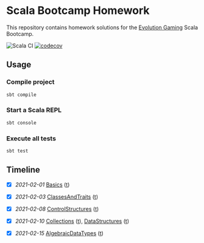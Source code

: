 # Scala Bootcamp Homework
This repository contains homework solutions for the [Evolution Gaming](https://eng.evolutiongaming.com/) Scala Bootcamp.

![Scala CI](https://github.com/rokinsky/scala-bootcamp-homework/workflows/Scala%20CI/badge.svg)
[![codecov](https://codecov.io/gh/rokinsky/scala-bootcamp-homework/branch/master/graph/badge.svg?token=H4IM3LI4EK)](https://codecov.io/gh/rokinsky/scala-bootcamp-homework)

## Usage

### Compile project

```bash
sbt compile
```

### Start a Scala REPL

```bash
sbt console
```

### Execute all tests

```bash
sbt test
```

## Timeline

- [x] *2021-02-01*
  [Basics](src/main/scala/com/evolutiongaming/bootcamp/basics/Basics.scala)
  ([t](src/test/scala/com/evolutiongaming/bootcamp/basics/BasicsSpec.scala))

- [x] *2021-02-03*
  [ClassesAndTraits](src/main/scala/com/evolutiongaming/bootcamp/basics/ClassesAndTraits.scala)
  ([t](src/test/scala/com/evolutiongaming/bootcamp/basics/ClassesAndTraitsSpec.scala))

- [x] *2021-02-08*
  [ControlStructures](src/main/scala/com/evolutiongaming/bootcamp/basics/ControlStructures.scala)
  ([t](src/test/scala/com/evolutiongaming/bootcamp/basics/ControlStructuresSpec.scala))

- [x] *2021-02-10*
  [Collections](src/main/scala/com/evolutiongaming/bootcamp/basics/Collections.scala)
  ([t](src/test/scala/com/evolutiongaming/bootcamp/basics/CollectionsSpec.scala)),
  [DataStructures](src/main/scala/com/evolutiongaming/bootcamp/basics/DataStructures.scala)
  ([t](src/test/scala/com/evolutiongaming/bootcamp/basics/DataStructuresSpec.scala))

- [x] *2021-02-15*
  [AlgebraicDataTypes](src/main/scala/com/evolutiongaming/bootcamp/adt/AlgebraicDataTypes.scala)
  ([t](src/test/scala/com/evolutiongaming/bootcamp/adt/AlgebraicDataTypesSpec.scala))
